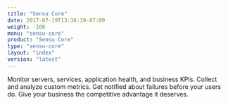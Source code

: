 ```yaml
---
title: "Sensu Core"
date: 2017-07-19T13:36:39-07:00
weight: -100
menu: "sensu-core"
product: "Sensu Core"
type: "sensu-core"
layout: "index"
version: "latest"
---
```

Monitor servers, services, application health, and business KPIs. Collect and analyze custom metrics. Get notified about failures before your users do. Give your business the competitive advantage it deserves.

